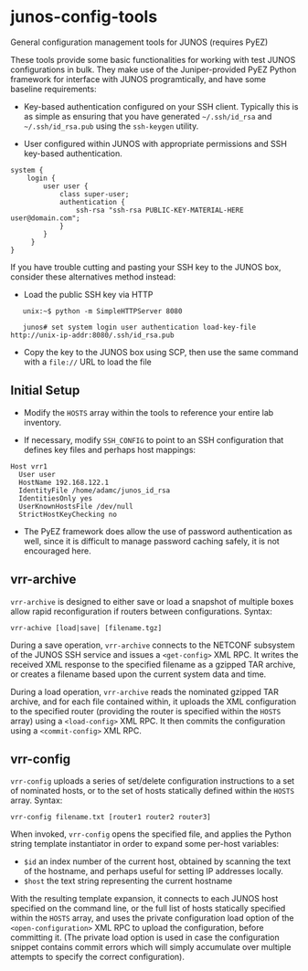 # junos-config-tools
General configuration management tools for JUNOS (requires PyEZ)

These tools provide some basic functionalities for working with test
JUNOS configurations in bulk. They make use of the Juniper-provided
PyEZ Python framework for interface with JUNOS programtically, and have
some baseline requirements:

- Key-based authentication configured on your SSH client. Typically this is
  as simple as ensuring that you have generated `~/.ssh/id_rsa` and `~/.ssh/id_rsa.pub`
  using the `ssh-keygen` utility.

- User configured within JUNOS with appropriate permissions and SSH
  key-based authentication.

```
system {
    login {
        user user {
            class super-user;
            authentication {
                ssh-rsa "ssh-rsa PUBLIC-KEY-MATERIAL-HERE user@domain.com";
            }
        }
     }
}
```

  If you have trouble cutting and pasting your SSH key to the JUNOS box,
  consider these alternatives method instead:

  - Load the public SSH key via HTTP

```
   unix:~$ python -m SimpleHTTPServer 8080

   junos# set system login user authentication load-key-file http://unix-ip-addr:8080/.ssh/id_rsa.pub
```

  - Copy the key to the JUNOS box using SCP, then use the same command with a `file://` 
    URL to load the file

## Initial Setup

- Modify the `HOSTS` array within the tools to reference your entire lab inventory.

- If necessary, modify `SSH_CONFIG` to point to an SSH configuration that defines
key files and perhaps host mappings:
```
Host vrr1
  User user
  HostName 192.168.122.1
  IdentityFile /home/adamc/junos_id_rsa
  IdentitiesOnly yes
  UserKnownHostsFile /dev/null
  StrictHostKeyChecking no
```

- The PyEZ framework does allow the use of password authentication as well,
  since it is difficult to manage password caching safely, it is not encouraged here.

## vrr-archive

`vrr-archive` is designed to either save or load a snapshot of multiple boxes allow
rapid reconfiguration if routers between configurations.  Syntax:

```
vrr-achive [load|save| [filename.tgz]
```
During a save operation, `vrr-archive` connects to the NETCONF subsystem of the JUNOS
SSH service and issues a `<get-config>` XML RPC. It writes the received XML response
to the specified filename as a gzipped TAR archive, or creates a filename based upon the
current system data and time.

During a load operation, `vrr-archive` reads the nominated gzipped TAR archive, and for
each file contained within, it uploads the XML configuration to the specified router
(providing the router is specified within the `HOSTS` array) using a `<load-config>` XML
RPC. It then commits the configuration using a `<commit-config>` XML RPC.

## vrr-config

`vrr-config` uploads a series of set/delete configuration instructions to a set of
nominated hosts, or to the set of hosts statically defined within the `HOSTS` array. Syntax:

```
vrr-config filename.txt [router1 router2 router3]
```

When invoked, `vrr-config` opens the specified file, and applies the Python string template
instantiator in order to expand some per-host variables:

- `$id` an index number of the current host, obtained by scanning the text 
  of the hostname, and perhaps useful for setting IP addresses locally.
- `$host` the text string representing the current hostname

With the resulting template expansion, it connects to each JUNOS host specified
on the command line, or the full list of hosts statically specified within the
`HOSTS` array, and uses the private configuration load option of the `<open-configuration>`
XML RPC to upload the configuration, before committing it. (The private load option is used
in case the configuration snippet contains commit errors which will simply accumulate over
multiple attempts to specify the correct configuration).
